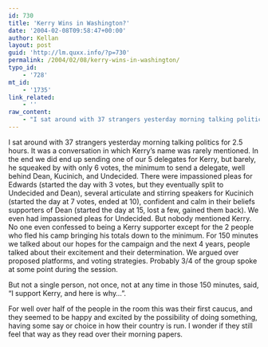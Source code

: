 ```yaml
---
id: 730
title: 'Kerry Wins in Washington?'
date: '2004-02-08T09:58:47+00:00'
author: Kellan
layout: post
guid: 'http://lm.quxx.info/?p=730'
permalink: /2004/02/08/kerry-wins-in-washington/
typo_id:
    - '728'
mt_id:
    - '1735'
link_related:
    - ''
raw_content:
    - "I sat around with 37 strangers yesterday morning talking politics for 2.5 hours.  It was a conversation in which Kerry\\'s name was rarely mentioned.  In the end we did end up sending one of our 5 delegates for Kerry, but barely, he squeaked by with only 6 votes, the minimum to send a delegate, well behind Dean, Kucinich, and Undecided.  There were impassioned pleas for Edwards (started the day with 3 votes, but they eventually split to Undecided and Dean), several articulate and stirring speakers for Kucinich (started the day at 7 votes, ended at 10), confident and calm in their beliefs supporters of Dean (started the day at 15, lost a few, gained them back).  We even had impassioned pleas for Undecided.  But nobody mentioned Kerry.  No one even confessed to being a Kerry supporter except for the 2 people who fled his camp bringing his totals down to the minimum.  For 150 minutes we talked about our hopes for the campaign and the next 4 years, people talked about their excitement and their determination.  We argued over proposed platforms, and voting strategies.  Probably 3/4 of the group spoke at some point during the session.  \n\nBut not a single person, not once, not at any time in those 150 minutes, said, \\\"I support Kerry, and here is why...\\\".\n\nFor well over half of the people in the room this was their first caucus, and they seemed to be happy and excited by the possibility of doing something, having some say or choice in how their country is run.  I wonder if they still feel that way as they read over their morning papers."
---
```


I sat around with 37 strangers yesterday morning talking politics for 2.5 hours. It was a conversation in which Kerry’s name was rarely mentioned. In the end we did end up sending one of our 5 delegates for Kerry, but barely, he squeaked by with only 6 votes, the minimum to send a delegate, well behind Dean, Kucinich, and Undecided. There were impassioned pleas for Edwards (started the day with 3 votes, but they eventually split to Undecided and Dean), several articulate and stirring speakers for Kucinich (started the day at 7 votes, ended at 10), confident and calm in their beliefs supporters of Dean (started the day at 15, lost a few, gained them back). We even had impassioned pleas for Undecided. But nobody mentioned Kerry. No one even confessed to being a Kerry supporter except for the 2 people who fled his camp bringing his totals down to the minimum. For 150 minutes we talked about our hopes for the campaign and the next 4 years, people talked about their excitement and their determination. We argued over proposed platforms, and voting strategies. Probably 3/4 of the group spoke at some point during the session.

But not a single person, not once, not at any time in those 150 minutes, said, “I support Kerry, and here is why…”.

For well over half of the people in the room this was their first caucus, and they seemed to be happy and excited by the possibility of doing something, having some say or choice in how their country is run. I wonder if they still feel that way as they read over their morning papers.